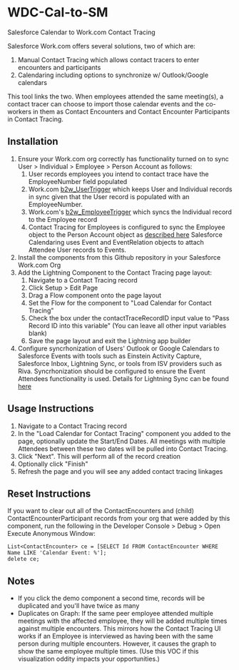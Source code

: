 # WDC-Cal-to-SM
Salesforce Calendar to Work.com Contact Tracing

Salesforce Work.com offers several solutions, two of which are:
1) Manual Contact Tracing which allows contact tracers to enter encounters and participants
2) Calendaring including options to synchronize w/ Outlook/Google calendars

This tool links the two. When employees attended the same meeting(s), a contact tracer can choose to import those calendar events and the co-workers in them as Contact Encounters and Contact Encounter Participants in Contact Tracing.

## Installation
1. Ensure your Work.com org correctly has functionality turned on to sync User > Individual > Employee > Person Account as follows:
    1. User records employees you intend to contact trace have the EmployeeNumber field populated
    2. Work.com [b2w_UserTrigger](https://help.salesforce.com/articleView?id=wcc_setup_understand_disable_wcc.htm&type=5) which keeps User and Individual records in sync given that the User record is populated with an EmployeeNumber.
    3. Work.com's [b2w_EmployeeTrigger](https://help.salesforce.com/articleView?id=wcc_setup_understand_disable_wcc.htm&type=5) which syncs the Individual record to the Employee record
    4. Contact Tracing for Employees is configured to sync the Employee object to the Person Account object as [described here](https://help.salesforce.com/articleView?id=emergency_response_admin_synchronize_apex.htm&type=5)
Salesforce Calendaring uses Event and EventRelation objects to attach Attendee User records to Events.
2. Install the components from this Github repository in your Salesforce Work.com Org
3. Add the Lightning Component to the Contact Tracing page layout:
    1. Navigate to a Contact Tracing record
    2. Click Setup > Edit Page
    3. Drag a Flow component onto the page layout
    4. Set the Flow for the component to "Load Calendar for Contact Tracing"
    5. Check the box under the contactTraceRecordID input value to "Pass Record ID into this variable" (You can leave all other input variables blank)
    6. Save the page layout and exit the Lightning app builder
4. Configure syncrhonization of Users' Outlook or Google Calendars to Salesforce Events with tools such as Einstein Activity Capture, Salesforce Inbox, Lightning Sync, or tools from ISV providers such as Riva.  Syncrhonization should be configured to ensure the Event Attendees functionality is used.  Details for Lightning Sync can be found [here](https://help.salesforce.com/articleView?id=lightning_sync_admin_event_attendee_sync.htm&type=5) 

## Usage Instructions
1. Navigate to a Contact Tracing record
2. In the "Load Calendar for Contact Tracing" component you added to the page, optionally update the Start/End Dates. All meetings with multiple Attendees between these two dates will be pulled into Contact Tracing.
3. Click "Next". This will perform all of the record creation
4. Optionally click "Finish"
5. Refresh the page and you will see any added contact tracing linkages

## Reset Instructions
If you want to clear out all of the ContactEncounters and (child) ContactEncounterParticipant records from your org that were added by this component, run the following in the Developer Console > Debug > Open Execute Anonymous Window:

    List<ContactEncounter> ce = [SELECT Id FROM ContactEncounter WHERE Name LIKE 'Calendar Event: %'];
    delete ce;

## Notes
* If you click the demo component a second time, records will be duplicated and you'll have twice as many
* Duplicates on Graph: If the same peer employee attended multiple meetings with the affected employee, they will be added multiple times against multiple encounters. This mirrors how the Contact Tracing UI works if an Employee is interviewed as having been with the same person during multiple encounters. However, it causes the graph to show the same employee multiple times. (Use this VOC if this visualization oddity impacts your opportunities.)

